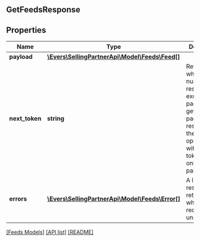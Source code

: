## GetFeedsResponse

## Properties

Name | Type | Description | Notes
------------ | ------------- | ------------- | -------------
**payload** | [**\Evers\SellingPartnerApi\Model\Feeds\Feed[]**](Feed.md) |  | [optional]
**next_token** | **string** | Returned when the number of results exceeds pageSize. To get the next page of results, call the getFeeds operation with this token as the only parameter. | [optional]
**errors** | [**\Evers\SellingPartnerApi\Model\Feeds\Error[]**](Error.md) | A list of error responses returned when a request is unsuccessful. | [optional]

[[Feeds Models]](../) [[API list]](../../Api) [[README]](../../../README.md)
